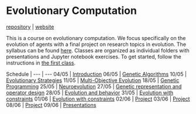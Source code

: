 # Evolutionary Computation

[repository](https://github.com/d9w/evolution/) | [website](https://d9w.github.io/evolution/)

This is a course on evolutionary computation. We focus specifically on the
evolution of agents with a final project on research topics in evolution. The
syllabus can be found [here](syllabus.pdf). Classes are organized as individual
folders with presentations and Jupyter notebook exercises. To get started,
follow the instructions in [the first class](1_introduction).

Schedule | 
--- | ---
04/05 | [Introduction](1_introduction)
06/05 | [Genetic Algorithms](2_ga)
10/05 | [Evolutionary Strategies](5_strategies)
11/05 | [Multi-Objective Evolution](3_moo)
18/05 | [Genetic Programming](4_gp)
25/05 | [Neuroevolution](neuroevolution)
27/05 | [Genetic representation and operator design](6_ops)
28/05 | [Evolution and behavior](7_behavior)
31/05 | [Evolution with constraints](8_constraints)
01/06 | [Evolution with constraints](8_constraints)
02/06 | [Project](project)
03/06 | [Project](project)
08/06 | [Project](project)
09/06 | [Presentations](project)
